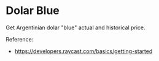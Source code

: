# Dolar Blue

Get Argentinian dolar "blue" actual and historical price.

Reference:
- https://developers.raycast.com/basics/getting-started